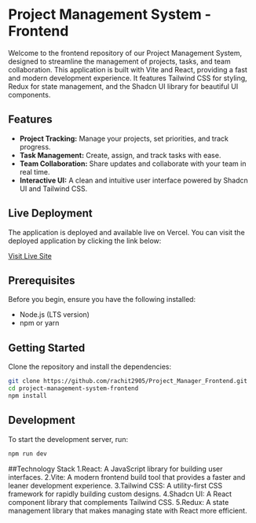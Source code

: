 # Project Management System - Frontend

Welcome to the frontend repository of our Project Management System, designed to streamline the management of projects, tasks, and team collaboration. This application is built with Vite and React, providing a fast and modern development experience. It features Tailwind CSS for styling, Redux for state management, and the Shadcn UI library for beautiful UI components.

## Features

- **Project Tracking:** Manage your projects, set priorities, and track progress.
- **Task Management:** Create, assign, and track tasks with ease.
- **Team Collaboration:** Share updates and collaborate with your team in real time.
- **Interactive UI:** A clean and intuitive user interface powered by Shadcn UI and Tailwind CSS.

## Live Deployment

The application is deployed and available live on Vercel. You can visit the deployed application by clicking the link below:

[Visit Live Site](https://project-manager-frontend.vercel.app)

## Prerequisites

Before you begin, ensure you have the following installed:
- Node.js (LTS version)
- npm or yarn

## Getting Started

Clone the repository and install the dependencies:

```bash
git clone https://github.com/rachit2905/Project_Manager_Frontend.git
cd project-management-system-frontend
npm install
```

## Development

To start the development server, run:

```bash
npm run dev
```
##Technology Stack
1.React: A JavaScript library for building user interfaces.
2.Vite: A modern frontend build tool that provides a faster and leaner development experience.
3.Tailwind CSS: A utility-first CSS framework for rapidly building custom designs.
4.Shadcn UI: A React component library that complements Tailwind CSS.
5.Redux: A state management library that makes managing state with React more efficient.


